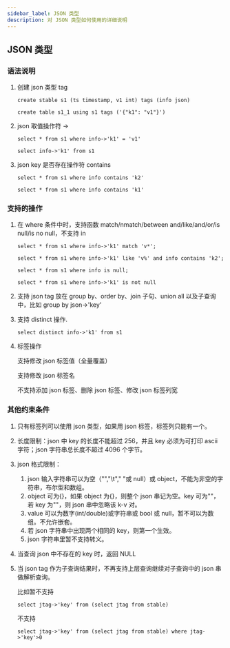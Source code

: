 ```yaml
---
sidebar_label: JSON 类型
description: 对 JSON 类型如何使用的详细说明
---
```


## JSON 类型


### 语法说明

1. 创建 json 类型 tag

   ```
   create stable s1 (ts timestamp, v1 int) tags (info json)

   create table s1_1 using s1 tags ('{"k1": "v1"}')
   ```

2. json 取值操作符 ->

   ```
   select * from s1 where info->'k1' = 'v1'

   select info->'k1' from s1
   ```

3. json key 是否存在操作符 contains

   ```
   select * from s1 where info contains 'k2'

   select * from s1 where info contains 'k1'
   ```

### 支持的操作

1. 在 where 条件中时，支持函数 match/nmatch/between and/like/and/or/is null/is no null，不支持 in

   ```
   select * from s1 where info->'k1' match 'v*';

   select * from s1 where info->'k1' like 'v%' and info contains 'k2';

   select * from s1 where info is null;

   select * from s1 where info->'k1' is not null
   ```

2. 支持 json tag 放在 group by、order by、join 子句、union all 以及子查询中，比如 group by json->'key'

3. 支持 distinct 操作.

   ```
   select distinct info->'k1' from s1
   ```

4. 标签操作

   支持修改 json 标签值（全量覆盖）

   支持修改 json 标签名

   不支持添加 json 标签、删除 json 标签、修改 json 标签列宽

### 其他约束条件

1. 只有标签列可以使用 json 类型，如果用 json 标签，标签列只能有一个。

2. 长度限制：json 中 key 的长度不能超过 256，并且 key 必须为可打印 ascii 字符；json 字符串总长度不超过 4096 个字节。

3. json 格式限制：

   1. json 输入字符串可以为空（"","\t"," "或 null）或 object，不能为非空的字符串，布尔型和数组。
   2. object 可为{}，如果 object 为{}，则整个 json 串记为空。key 可为""，若 key 为""，则 json 串中忽略该 k-v 对。
   3. value 可以为数字(int/double)或字符串或 bool 或 null，暂不可以为数组。不允许嵌套。
   4. 若 json 字符串中出现两个相同的 key，则第一个生效。
   5. json 字符串里暂不支持转义。

4. 当查询 json 中不存在的 key 时，返回 NULL

5. 当 json tag 作为子查询结果时，不再支持上层查询继续对子查询中的 json 串做解析查询。

   比如暂不支持

   ```
   select jtag->'key' from (select jtag from stable)
   ```

   不支持

   ```
   select jtag->'key' from (select jtag from stable) where jtag->'key'>0
   ```
